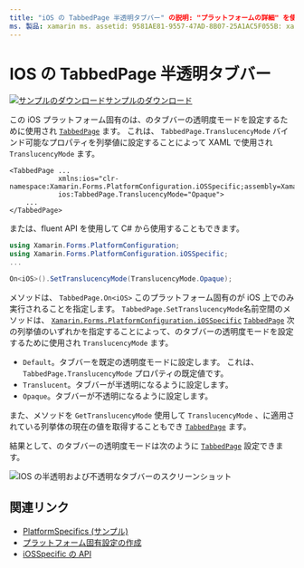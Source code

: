 ```yaml
---
title: "iOS の TabbedPage 半透明タブバー" の説明: "プラットフォームの詳細" を使用すると、カスタムレンダラーや特殊効果を実装しなくても、特定のプラットフォームでのみ使用できる機能を使用できます。 この記事では、TabbedPage のタブバーの透明度モードを設定する iOS プラットフォーム固有のを使用する方法について説明します。
ms. 製品: xamarin ms. assetid: 9581AE81-9557-47AD-8B07-25A1AC5F055B: xamarin-forms author: davidbritch ms. author: dabritch ms. date: 01/16/2020 no loc: [ Xamarin.Forms , Xamarin.Essentials ]
---
```


# <a name="tabbedpage-translucent-tab-bar-on-ios"></a>IOS の TabbedPage 半透明タブバー

[![サンプルのダウンロード](~/media/shared/download.png)サンプルのダウンロード](https://docs.microsoft.com/samples/xamarin/xamarin-forms-samples/userinterface-platformspecifics)

この iOS プラットフォーム固有のは、のタブバーの透明度モードを設定するために使用され [`TabbedPage`](xref:Xamarin.Forms.TabbedPage) ます。 これは、 `TabbedPage.TranslucencyMode` バインド可能なプロパティを列挙値に設定することによって XAML で使用され `TranslucencyMode` ます。

```xaml
<TabbedPage ...
            xmlns:ios="clr-namespace:Xamarin.Forms.PlatformConfiguration.iOSSpecific;assembly=Xamarin.Forms.Core"
            ios:TabbedPage.TranslucencyMode="Opaque">
    ...
</TabbedPage>
```

または、fluent API を使用して C# から使用することもできます。

```csharp
using Xamarin.Forms.PlatformConfiguration;
using Xamarin.Forms.PlatformConfiguration.iOSSpecific;
...

On<iOS>().SetTranslucencyMode(TranslucencyMode.Opaque);
```

メソッドは、 `TabbedPage.On<iOS>` このプラットフォーム固有のが iOS 上でのみ実行されることを指定します。 `TabbedPage.SetTranslucencyMode`名前空間のメソッドは、 [`Xamarin.Forms.PlatformConfiguration.iOSSpecific`](xref:Xamarin.Forms.PlatformConfiguration.iOSSpecific) [`TabbedPage`](xref:Xamarin.Forms.TabbedPage) 次の列挙値のいずれかを指定することによって、のタブバーの透明度モードを設定するために使用され `TranslucencyMode` ます。

- `Default`。タブバーを既定の透明度モードに設定します。 これは、`TabbedPage.TranslucencyMode` プロパティの既定値です。
- `Translucent`。タブバーが半透明になるように設定します。
- `Opaque`。タブバーが不透明になるように設定します。

また、メソッドを `GetTranslucencyMode` 使用して `TranslucencyMode` 、に適用されている列挙体の現在の値を取得することもでき [`TabbedPage`](xref:Xamarin.Forms.TabbedPage) ます。

結果として、のタブバーの透明度モードは次のように [`TabbedPage`](xref:Xamarin.Forms.TabbedPage) 設定できます。

![IOS の半透明および不透明なタブバーのスクリーンショット](tabbedpage-translucent-tabbar-images/translucencymodes.png "透明および不透明なタブバー")

## <a name="related-links"></a>関連リンク

- [PlatformSpecifics (サンプル)](https://docs.microsoft.com/samples/xamarin/xamarin-forms-samples/userinterface-platformspecifics)
- [プラットフォーム固有設定の作成](~/xamarin-forms/platform/platform-specifics/index.md#creating-platform-specifics)
- [iOSSpecific の API](xref:Xamarin.Forms.PlatformConfiguration.iOSSpecific)
